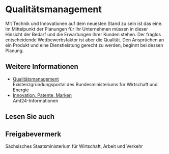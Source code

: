 # Qualitätsmanagement

Mit Technik und Innovationen auf dem neuesten Stand zu sein ist das eine. Im Mittelpunkt der Planungen für Ihr Unternehmen müssen in dieser Hinsicht der Bedarf und die Erwartungen Ihrer Kunden stehen. Der fraglos entscheidende Wettbewerbsfaktor ist aber die Qualität. Den Ansprüchen an ein Produkt und eine Dienstleistung gerecht zu werden, beginnt bei dessen Planung.

Weitere Informationen
---------------------

* [Qualitätsmanagement](http://www.existenzgruender.de/DE/Unternehmen-fuehren/Erfolgsfaktoren/Organisation/Qualitaetsmanagement/inhalt.html)  
  Existenzgründungsportal des Bundesministeriums für Wirtschaft und Energie
* [Innovation, Patente, Marken](https://amt24dev.sachsen.de/zufi/lebenslagen/5000117)  
  Amt24-Informationen

## Lesen Sie auch

## Freigabevermerk

Sächsisches Staatsministerium für Wirtschaft, Arbeit und Verkehr
